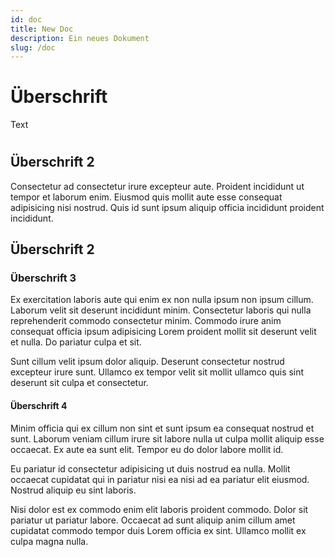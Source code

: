 ```yaml
---
id: doc
title: New Doc
description: Ein neues Dokument
slug: /doc
---
```


# Überschrift

Text

#

## Überschrift 2

Consectetur ad consectetur irure excepteur aute. Proident incididunt ut tempor et laborum enim. Eiusmod quis mollit aute esse consequat adipisicing nisi nostrud. Quis id sunt ipsum aliquip officia incididunt proident incididunt.

## Überschrift 2

### Überschrift 3

Ex exercitation laboris aute qui enim ex non nulla ipsum non ipsum cillum. Laborum velit sit deserunt incididunt minim. Consectetur laboris qui nulla reprehenderit commodo consectetur minim. Commodo irure anim consequat officia ipsum adipisicing Lorem proident mollit sit deserunt velit et nulla. Do pariatur culpa et sit.

Sunt cillum velit ipsum dolor aliquip. Deserunt consectetur nostrud excepteur irure sunt. Ullamco ex tempor velit sit mollit ullamco quis sint deserunt sit culpa et consectetur.

#### Überschrift 4

Minim officia qui ex cillum non sint et sunt ipsum ea consequat nostrud et sunt. Laborum veniam cillum irure sit labore nulla ut culpa mollit aliquip esse occaecat. Ex aute ea sunt elit. Tempor eu do dolor labore mollit id.

Eu pariatur id consectetur adipisicing ut duis nostrud ea nulla. Mollit occaecat cupidatat qui in pariatur nisi ea nisi ad ea pariatur elit eiusmod. Nostrud aliquip eu sint laboris.

Nisi dolor est ex commodo enim elit laboris proident commodo. Dolor sit pariatur ut pariatur labore. Occaecat ad sunt aliquip anim cillum amet cupidatat commodo tempor duis Lorem officia ex sint. Ullamco mollit ex culpa magna nulla.